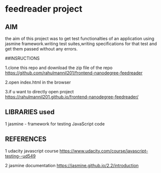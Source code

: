 # feedreader project
## AIM
the aim of this project was to get test functionalties of an application using jasmine framework.writing test suites,writing specifications for that test and get them passed without any errors.

##INSRUCTIONS

1.clone this repo and download the zip file of the repo https://github.com/rahulmannil201/frontend-nanodegree-feedreader

2.open index.html in the browser

3.if u want to directly open project https://rahulmannil201.github.io/frontend-nanodegree-feedreader/

## LIBRARIES used

1  jasmine - framework for testing JavaScript code

## REFERENCES

1 udacity javascript course https://www.udacity.com/course/javascript-testing--ud549

2 jasmine  documentation  https://jasmine.github.io/2.2/introduction


